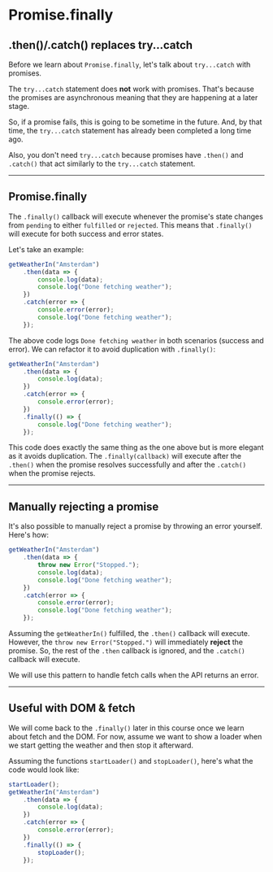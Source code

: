 # Promise.finally

## .then()/.catch() replaces try...catch

Before we learn about `Promise.finally`, let's talk about `try...catch` with promises.

The `try...catch` statement does **not** work with promises. That's because the promises are asynchronous meaning that they are happening at a later stage.

So, if a promise fails, this is going to be sometime in the future. And, by that time, the `try...catch` statement has already been completed a long time ago.

Also, you don't need `try...catch` because promises have `.then()` and `.catch()` that act similarly to the `try...catch` statement.

---

## Promise.finally

The `.finally()` callback will execute whenever the promise's state changes from `pending` to either `fulfilled` or `rejected`. This means that `.finally()` will execute for both success and error states.

Let's take an example:

```javascript
getWeatherIn("Amsterdam")
    .then(data => {
        console.log(data);
        console.log("Done fetching weather");
    })
    .catch(error => {
        console.error(error);
        console.log("Done fetching weather");
    });
```

The above code logs `Done fetching weather` in both scenarios (success and error). We can refactor it to avoid duplication with `.finally()`:

```javascript
getWeatherIn("Amsterdam")
    .then(data => {
        console.log(data);
    })
    .catch(error => {
        console.error(error);
    })
    .finally(() => {
        console.log("Done fetching weather");
    });
```

This code does exactly the same thing as the one above but is more elegant as it avoids duplication. The `.finally(callback)` will execute after the `.then()` when the promise resolves successfully and after the `.catch()` when the promise rejects.

---

## Manually rejecting a promise

It's also possible to manually reject a promise by throwing an error yourself. Here's how:

```javascript
getWeatherIn("Amsterdam")
    .then(data => {
        throw new Error("Stopped.");
        console.log(data);
        console.log("Done fetching weather");
    })
    .catch(error => {
        console.error(error);
        console.log("Done fetching weather");
    });
```

Assuming the `getWeatherIn()` fulfilled, the `.then()` callback will execute. However, the `throw new Error("Stopped.")` will immediately **reject** the promise. So, the rest of the `.then` callback is ignored, and the `.catch()` callback will execute.

We will use this pattern to handle fetch calls when the API returns an error.

---

## Useful with DOM & fetch

We will come back to the `.finally()` later in this course once we learn about fetch and the DOM. For now, assume we want to show a loader when we start getting the weather and then stop it afterward.

Assuming the functions `startLoader()` and `stopLoader()`, here's what the code would look like:

```javascript
startLoader();
getWeatherIn("Amsterdam")
    .then(data => {
        console.log(data);
    })
    .catch(error => {
        console.error(error);
    })
    .finally(() => {
        stopLoader();
    });
```

